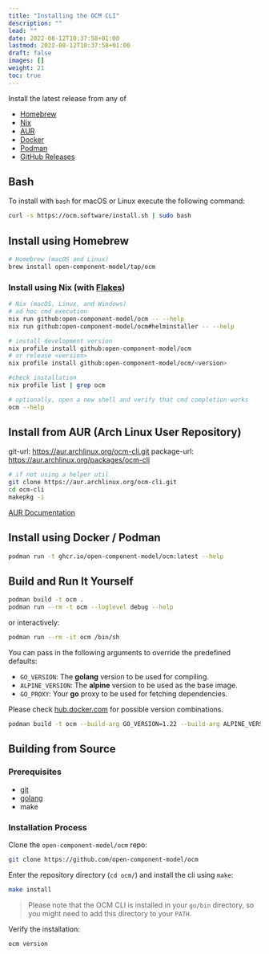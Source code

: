 ```yaml
---
title: "Installing the OCM CLI"
description: ""
lead: ""
date: 2022-08-12T10:37:58+01:00
lastmod: 2022-08-12T10:37:58+01:00
draft: false
images: []
weight: 21
toc: true
---
```


Install the latest release from any of

- [Homebrew](https://brew.sh)
- [Nix](https://nixos.org)
- [AUR](https://aur.archlinux.org/packages/ocm-cli)
- [Docker](https://www.docker.com/)
- [Podman](https://podman.io/)
- [GitHub Releases](https://github.com/open-component-model/ocm/releases)

## Bash

To install with `bash` for macOS or Linux execute the following command:

```sh
curl -s https://ocm.software/install.sh | sudo bash
```

## Install using Homebrew

```sh
# Homebrew (macOS and Linux)
brew install open-component-model/tap/ocm
```

### Install using Nix (with [Flakes](https://nixos.wiki/wiki/Flakes))

```sh
# Nix (macOS, Linux, and Windows)
# ad hoc cmd execution
nix run github:open-component-model/ocm -- --help
nix run github:open-component-model/ocm#helminstaller -- --help

# install development version
nix profile install github:open-component-model/ocm
# or release <version>
nix profile install github:open-component-model/ocm/<version>

#check installation
nix profile list | grep ocm

# optionally, open a new shell and verify that cmd completion works
ocm --help
```

## Install from AUR (Arch Linux User Repository)

git-url: https://aur.archlinux.org/ocm-cli.git
package-url: https://aur.archlinux.org/packages/ocm-cli

```sh
# if not using a helper util
git clone https://aur.archlinux.org/ocm-cli.git
cd ocm-cli
makepkg -i
```

[AUR Documentation](https://wiki.archlinux.org/title/Arch_User_Repository)

## Install using Docker / Podman

```sh
podman run -t ghcr.io/open-component-model/ocm:latest --help
```

## Build and Run It Yourself

```sh
podman build -t ocm .
podman run --rm -t ocm --loglevel debug --help
```

or interactively:

```sh
podman run --rm -it ocm /bin/sh
```

You can pass in the following arguments to override the predefined defaults:

- `GO_VERSION`: The **golang** version to be used for compiling.
- `ALPINE_VERSION`: The **alpine** version to be used as the base image.
- `GO_PROXY`: Your **go** proxy to be used for fetching dependencies.

Please check [hub.docker.com](https://hub.docker.com/_/golang/tags?page=1&name=alpine) for possible version combinations.

```sh
podman build -t ocm --build-arg GO_VERSION=1.22 --build-arg ALPINE_VERSION=3.19 --build-arg GO_PROXY=https://proxy.golang.org .
```

## Building from Source

### Prerequisites

- [git](https://www.git-scm.com/)
- [golang](https://go.dev/)
- make

### Installation Process

Clone the `open-component-model/ocm` repo:

```bash
git clone https://github.com/open-component-model/ocm
```

Enter the repository directory (`cd ocm/`) and install the cli using `make`:

```bash
make install
```

> Please note that the OCM CLI is installed in your `go/bin` directory, so you might need to add this directory to your `PATH`.

Verify the installation:

```bash
ocm version
```
